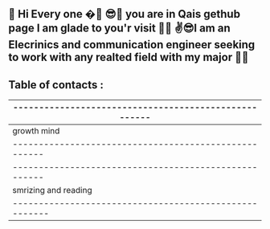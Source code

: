  🙌 Hi Every one �🤳
😎👀 you are in Qais gethub page I am glade to you'r visit 🐱‍💻
✌😎I am an Elecrinics and communication engineer seeking to work with any realted field with my major 🐱‍🚀
------------------------
Table of contacts :
------------------------



|-----------------------------------------------------|
|-----------------------------------------------------|
| growth mind             |  [growth mind](https://qaisalshorman.github.io/Read-Me/growth-mind)|
|-----------------------------------------------------|
|-----------------------------------------------------|
|smrizing and reading    | [smrizing and reading ](https://qaisalshorman.github.io/Read-Me/reading%20note)|
|------------------------------------------------------                          |

